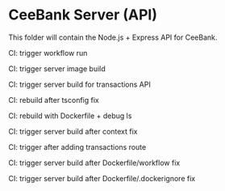 # CeeBank Server (API)

This folder will contain the Node.js + Express API for CeeBank.

CI: trigger workflow run

CI: trigger server image build

CI: trigger server build for transactions API

CI: rebuild after tsconfig fix

CI: rebuild with Dockerfile + debug ls

CI: trigger server build after context fix

CI: trigger after adding transactions route

CI: trigger server build after Dockerfile/workflow fix

CI: trigger server build after Dockerfile/.dockerignore fix
